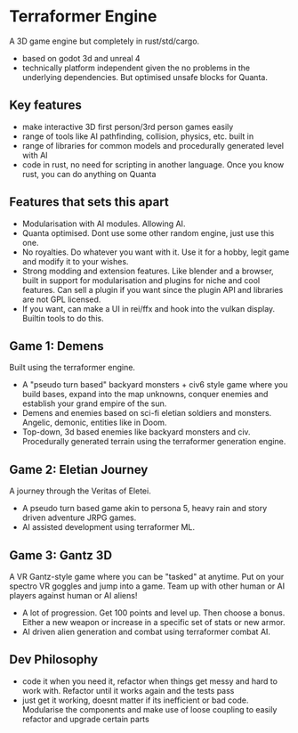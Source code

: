 # Terraformer Engine
A 3D game engine but completely in rust/std/cargo.
- based on godot 3d and unreal 4
- technically platform independent given the no problems in the underlying dependencies. But optimised unsafe blocks for Quanta.

## Key features
- make interactive 3D first person/3rd person games easily
- range of tools like AI pathfinding, collision, physics, etc. built in
- range of libraries for common models and procedurally generated level with AI
- code in rust, no need for scripting in another language. Once you know rust, you can do anything on Quanta

## Features that sets this apart
- Modularisation with AI modules. Allowing AI.
- Quanta optimised. Dont use some other random engine, just use this one.
- No royalties. Do whatever you want with it. Use it for a hobby, legit game and modify it to your wishes.
- Strong modding and extension features. Like blender and a browser, built in support for modularisation and plugins for niche and cool features. Can sell a plugin if you want since the plugin API and libraries are not GPL licensed.
- If you want, can make a UI in rei/ffx and hook into the vulkan display. Builtin tools to do this.

## Game 1: Demens
Built using the terraformer engine.
- A "pseudo turn based" backyard monsters + civ6 style game where you build bases, expand into the map unknowns, conquer enemies and establish your grand empire of the sun.
- Demens and enemies based on sci-fi eletian soldiers and monsters. Angelic, demonic, entities like in Doom.
- Top-down, 3d based enemies like backyard monsters and civ. Procedurally generated terrain using the terraformer generation engine.

## Game 2: Eletian Journey
A journey through the Veritas of Eletei.
- A pseudo turn based game akin to persona 5, heavy rain and story driven adventure JRPG games.
- AI assisted development using terraformer ML.

## Game 3: Gantz 3D
A VR Gantz-style game where you can be "tasked" at anytime. Put on your spectro VR goggles and jump into a game. Team up with other human or AI players against human or AI aliens!
- A lot of progression. Get 100 points and level up. Then choose a bonus. Either a new weapon or increase in a specific set of stats or new armor.
- AI driven alien generation and combat using terraformer combat AI.

## Dev Philosophy
- code it when you need it, refactor when things get messy and hard to work with. Refactor until it works again and the tests pass
- just get it working, doesnt matter if its inefficient or bad code. Modularise the components and make use of loose coupling to easily refactor and upgrade certain parts
